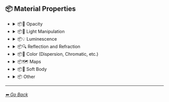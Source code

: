 ## 📦 Material Properties

- <details><summary>📦🧫 Opacity</summary><p>

    | Keyword        | Image      |
    | ------------- |:-------------:|
    |Transparent| <img src="https://github.com/willwulfken/MidJourney-Styles-and-Keywords/blob/main/Images/MidJourney%20Styles%20(sphere)/sphere_transparent.png?raw=true" width="256" /> | 
    |Translucent| <img src="https://github.com/willwulfken/MidJourney-Styles-and-Keywords/blob/main/Images/MidJourney%20Styles%20(sphere)/sphere_translucent.png?raw=true" width="256" /> | 
    |Opaque| <img src="https://github.com/willwulfken/MidJourney-Styles-and-Keywords/blob/main/Images/MidJourney%20Styles%20(sphere)/sphere_opaque.png?raw=true" width="256" /> | 

    </p></details>


- <details><summary>📦🏮 Light Manipulation</summary><p>

    | Keyword        | Image      |
    | ------------- |:-------------:|
    |Optics| <img src="https://github.com/willwulfken/MidJourney-Styles-and-Keywords/blob/main/Images/MidJourney%20Styles%20(sphere)/sphere_optics.png?raw=true" width="256" /> | 
    |Materiality| <img src="https://github.com/willwulfken/MidJourney-Styles-and-Keywords/blob/main/Images/MidJourney%20Styles%20(sphere)/sphere_materiality.png?raw=true" width="256" /> | 
    |Ambient Occlusion| <img src="https://github.com/willwulfken/MidJourney-Styles-and-Keywords/blob/main/Images/MidJourney%20Styles%20(sphere)/sphere_AmbientOcclusion.png?raw=true" width="256" /> | 
    |Scattering| <img src="https://github.com/willwulfken/MidJourney-Styles-and-Keywords/blob/main/Images/MidJourney%20Styles%20(sphere)/sphere_scattering.png?raw=true" width="256" /> | 

    </p></details>


- <details><summary>📦💡 Luminescence</summary><p>

    | Keyword        | Image      |
    | ------------- |:-------------:|
    |Glowing| <img src="https://github.com/willwulfken/MidJourney-Styles-and-Keywords/blob/main/Images/MidJourney%20Styles%20(sphere)/sphere_glowing.png?raw=true" width="256" /> | 
    |Glow-In-The-Dark| <img src="https://github.com/willwulfken/MidJourney-Styles-and-Keywords/blob/main/Images/MidJourney%20Styles%20(sphere)/sphere_Glow-In-The-Dark.png?raw=true" width="256" /> |
    |Bioluminescence| <img src="https://github.com/willwulfken/MidJourney-Styles-and-Keywords/blob/main/Images/MidJourney%20Styles%20(sphere)/sphere_bioluminescence.png?raw=true" width="256" /> | 
    |Photoluminescence| <img src="https://github.com/willwulfken/MidJourney-Styles-and-Keywords/blob/main/Images/MidJourney%20Styles%20(sphere)/sphere_Photoluminescence.png?raw=true" width="256" /> |
    |Chemiluminescence| <img src="https://github.com/willwulfken/MidJourney-Styles-and-Keywords/blob/main/Images/MidJourney%20Styles%20(sphere)/sphere_Chemiluminescence.png?raw=true" width="256" /> |
    |Cathodoluminescence| <img src="https://github.com/willwulfken/MidJourney-Styles-and-Keywords/blob/main/Images/MidJourney%20Styles%20(sphere)/sphere_Cathodoluminescence.png?raw=true" width="256" /> |
    |Electroluminescence| <img src="https://github.com/willwulfken/MidJourney-Styles-and-Keywords/blob/main/Images/MidJourney%20Styles%20(sphere)/sphere_Electroluminescence.png?raw=true" width="256" /> |
    |Radioluminescence| <img src="https://github.com/willwulfken/MidJourney-Styles-and-Keywords/blob/main/Images/MidJourney%20Styles%20(sphere)/sphere_Radioluminescence.png?raw=true" width="256" /> |
	|Fluorescence| <img src="https://github.com/willwulfken/MidJourney-Styles-and-Keywords/blob/main/Images/MidJourney%20Styles%20(sphere)/sphere_Fluorescence.png?raw=true" width="256" /> |
	|Phosphorescence| <img src="https://github.com/willwulfken/MidJourney-Styles-and-Keywords/blob/main/Images/MidJourney%20Styles%20(sphere)/sphere_Phosphorescence.png?raw=true" width="256" /> |
	|Thermoluminescence| <img src="https://github.com/willwulfken/MidJourney-Styles-and-Keywords/blob/main/Images/MidJourney%20Styles%20(sphere)/sphere_Thermoluminescence.png?raw=true" width="256" /> |
	|Electrochemiluminescence| <img src="https://github.com/willwulfken/MidJourney-Styles-and-Keywords/blob/main/Images/MidJourney%20Styles%20(sphere)/sphere_Electrochemiluminescence.png?raw=true" width="256" /> |
	|Crystalloluminescence| <img src="https://github.com/willwulfken/MidJourney-Styles-and-Keywords/blob/main/Images/MidJourney%20Styles%20(sphere)/sphere_Crystalloluminescence.png?raw=true" width="256" /> |
	|Piezoluminescence| <img src="https://github.com/willwulfken/MidJourney-Styles-and-Keywords/blob/main/Images/MidJourney%20Styles%20(sphere)/sphere_Piezoluminescence.png?raw=true" width="256" /> |
	|Triboluminescence| <img src="https://github.com/willwulfken/MidJourney-Styles-and-Keywords/blob/main/Images/MidJourney%20Styles%20(sphere)/sphere_Triboluminescence.png?raw=true" width="256" /> |
	|Mechanoluminescence| <img src="https://github.com/willwulfken/MidJourney-Styles-and-Keywords/blob/main/Images/MidJourney%20Styles%20(sphere)/sphere_Mechanoluminescence.png?raw=true" width="256" /> |
	|Lyoluminescence| <img src="https://github.com/willwulfken/MidJourney-Styles-and-Keywords/blob/main/Images/MidJourney%20Styles%20(sphere)/sphere_Lyoluminescence.png?raw=true" width="256" /> |
	|Candoluminescence| <img src="https://github.com/willwulfken/MidJourney-Styles-and-Keywords/blob/main/Images/MidJourney%20Styles%20(sphere)/sphere_Candoluminescence.png?raw=true" width="256" /> |
	|Fractoluminescence| <img src="https://github.com/willwulfken/MidJourney-Styles-and-Keywords/blob/main/Images/MidJourney%20Styles%20(sphere)/sphere_Fractoluminescence.png?raw=true" width="256" /> |
	|Sonoluminescence| <img src="https://github.com/willwulfken/MidJourney-Styles-and-Keywords/blob/main/Images/MidJourney%20Styles%20(sphere)/sphere_Sonoluminescence.png?raw=true" width="256" /> |
	|Translucidluminescence| <img src="https://github.com/willwulfken/MidJourney-Styles-and-Keywords/blob/main/Images/MidJourney%20Styles%20(sphere)/sphere_Translucidluminescence.png?raw=true" width="256" /> |
    |Shadows| <img src="https://github.com/willwulfken/MidJourney-Styles-and-Keywords/blob/main/Images/MidJourney%20Styles%20(sphere)/sphere_Shadows.png?raw=true" width="256" /> |

    </p></details>


- <details><summary>📦🔍 Reflection and Refraction</summary><p>

    | Keyword        | Image      |
    | ------------- |:-------------:|
	|Rough| <img src="https://github.com/willwulfken/MidJourney-Styles-and-Keywords/blob/main/Images/MidJourney%20Styles%20(sphere)/sphere_Rough.png?raw=true" width="256" /> |
    |Matte| <img src="https://github.com/willwulfken/MidJourney-Styles-and-Keywords/blob/main/Images/MidJourney%20Styles%20(sphere)/sphere_matte.png?raw=true" width="256" /> |
    |Glossy| <img src="https://github.com/willwulfken/MidJourney-Styles-and-Keywords/blob/main/Images/MidJourney%20Styles%20(sphere)/sphere_glossy.png?raw=true" width="256" /> |
    |Shiny| <img src="https://github.com/willwulfken/MidJourney-Styles-and-Keywords/blob/main/Images/MidJourney%20Styles%20(sphere)/sphere_shiny.png?raw=true" width="256" /> | 
    |Reflective| <img src="https://github.com/willwulfken/MidJourney-Styles-and-Keywords/blob/main/Images/MidJourney%20Styles%20(sphere)/sphere_reflective.png?raw=true" width="256" /> | 
    |Polished| <img src="https://github.com/willwulfken/MidJourney-Styles-and-Keywords/blob/main/Images/MidJourney%20Styles%20(sphere)/sphere_Polished.png?raw=true" width="256" /> |
    |Caustics| <img src="https://github.com/willwulfken/MidJourney-Styles-and-Keywords/blob/main/Images/MidJourney%20Styles%20(sphere)/sphere_Caustics.png?raw=true" width="256" /> |
    |Refractive| <img src="https://github.com/willwulfken/MidJourney-Styles-and-Keywords/blob/main/Images/MidJourney%20Styles%20(sphere)/sphere_refractive.png?raw=true" width="256" /> | 
	|Shimmer| <img src="https://github.com/willwulfken/MidJourney-Styles-and-Keywords-Reference/blob/main/Images/MidJourney%20Styles%20(sphere)/sphere_Shimmer.png?raw=true" width="256" /> |
	|Shimmering| <img src="https://github.com/willwulfken/MidJourney-Styles-and-Keywords-Reference/blob/main/Images/MidJourney%20Styles%20(sphere)/sphere_Shimmering.png?raw=true" width="256" /> |

    </p></details>


- <details><summary>📦🎨 Color (Dispersion, Chromatic, etc.)</summary><p>

    | Keyword        | Image      |
    | ------------- |:-------------:|
    |Iridescent| <img src="https://github.com/willwulfken/MidJourney-Styles-and-Keywords/blob/main/Images/MidJourney%20Styles%20(sphere)/sphere_iridescent.png?raw=true" width="256" /> | 
    |Dispersion| <img src="https://github.com/willwulfken/MidJourney-Styles-and-Keywords/blob/main/Images/MidJourney%20Styles%20(sphere)/sphere_dispersion.png?raw=true" width="256" /> | 
    |Chromatic| <img src="https://github.com/willwulfken/MidJourney-Styles-and-Keywords/blob/main/Images/MidJourney%20Styles%20(sphere)/sphere_chromatic.png?raw=true" width="256" /> | 
    |Prismatic| <img src="https://github.com/willwulfken/MidJourney-Styles-and-Keywords/blob/main/Images/MidJourney%20Styles%20(sphere)/sphere_prismatic.png?raw=true" width="256" /> | 

    </p></details>


- <details><summary>📦🗺 Maps</summary><p>

    | Keyword        | Image      |
    | ------------- |:-------------:|
    |Bump Map| <img src="https://github.com/willwulfken/MidJourney-Styles-and-Keywords/blob/main/Images/MidJourney%20Styles%20(sphere)/sphere_bumpmap.png?raw=true" width="256" /> | 
    |Bump Mapped| <img src="https://github.com/willwulfken/MidJourney-Styles-and-Keywords/blob/main/Images/MidJourney%20Styles%20(sphere)/sphere_BumpMapped.png?raw=true" width="256" /> |
    |Bump Mapping| <img src="https://github.com/willwulfken/MidJourney-Styles-and-Keywords/blob/main/Images/MidJourney%20Styles%20(sphere)/sphere_BumpMapping.png?raw=true" width="256" /> |
    |Normal Map| <img src="https://github.com/willwulfken/MidJourney-Styles-and-Keywords/blob/main/Images/MidJourney%20Styles%20(sphere)/sphere_normalmap.png?raw=true" width="256" /> | 
    |Depth Map| <img src="https://github.com/willwulfken/MidJourney-Styles-and-Keywords/blob/main/Images/MidJourney%20Styles%20(sphere)/sphere_depthmap.png?raw=true" width="256" /> |

    </p></details>


- <details><summary>📦🧊 Soft Body</summary><p>

    | Keyword        | Image      |
    | ------------- |:-------------:|
    |Soft Body| <img src="https://github.com/willwulfken/MidJourney-Styles-and-Keywords/blob/main/Images/MidJourney%20Styles%20(sphere)/sphere_SoftBody.png?raw=true" width="256" /> |
    |Squishy| <img src="https://github.com/willwulfken/MidJourney-Styles-and-Keywords/blob/main/Images/MidJourney%20Styles%20(sphere)/sphere_Squishy.png?raw=true" width="256" /> |

    </p></details>


- <details><summary>📦 Other</summary><p>

    | Keyword        | Image      |
    | ------------- |:-------------:|
    |Anisotropy| <img src="https://github.com/willwulfken/MidJourney-Styles-and-Keywords/blob/main/Images/MidJourney%20Styles%20(sphere)/sphere_Anisotropy.png?raw=true" width="256" /> |
    |Carbonated| <img src="https://github.com/willwulfken/MidJourney-Styles-and-Keywords/blob/main/Images/MidJourney%20Styles%20(sphere)/sphere_Carbonated.png?raw=true" width="256" /> |
    |Effervescent| <img src="https://github.com/willwulfken/MidJourney-Styles-and-Keywords/blob/main/Images/MidJourney%20Styles%20(sphere)/sphere_Effervescent.png?raw=true" width="256" /> |
	|Icy| <img src="https://github.com/willwulfken/MidJourney-Styles-and-Keywords-Reference/blob/main/Images/MidJourney%20Styles%20(sphere)/sphere_Icy.png?raw=true" width="256" /> |
	|Charred| <img src="https://github.com/willwulfken/MidJourney-Styles-and-Keywords-Reference/blob/main/Images/MidJourney%20Styles%20(sphere)/sphere_Charred.png?raw=true" width="256" /> |
    |Corrugated| <img src="https://github.com/willwulfken/MidJourney-Styles-and-Keywords/blob/main/Images/MidJourney%20Styles%20(sphere)/sphere_Corrugated.png?raw=true" width="256" /> |
    |Perforated| <img src="https://github.com/willwulfken/MidJourney-Styles-and-Keywords/blob/main/Images/MidJourney%20Styles%20(sphere)/sphere_Perforated.png?raw=true" width="256" /> |

    </p></details>
        
---
###### [⬅ Go Back](https://github.com/willwulfken/MidJourney-Styles-and-Keywords/blob/main/README.md)